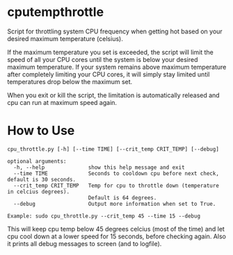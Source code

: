 # cputempthrottle

Script for throttling system CPU frequency when getting hot based on your desired maximum temperature (celsius).

If the maximum temperature you set is exceeded, the script will limit the speed of all your CPU cores until the system is below your desired maximum temperature. If your system remains above maximum temperature after completely limiting your CPU cores, it will simply stay limited until temperatures drop below the maximum set.

When you exit or kill the script, the limitation is automatically released and cpu can run at maximum speed again.

# How to Use
```
cpu_throttle.py [-h] [--time TIME] [--crit_temp CRIT_TEMP] [--debug]

optional arguments:
  -h, --help              show this help message and exit
  --time TIME             Seconds to cooldown cpu before next check, default is 30 seconds.
  --crit_temp CRIT_TEMP   Temp for cpu to throttle down (temperature in celcius degrees).
                          Default is 64 degrees.
  --debug                 Output more information when set to True.

Example: sudo cpu_throttle.py --crit_temp 45 --time 15 --debug
```
This will keep cpu temp below 45 degrees celcius (most of the time) and let cpu cool down
at a lower speed for 15 seconds, before checking again. Also it prints all debug messages to screen (and to logfile).


